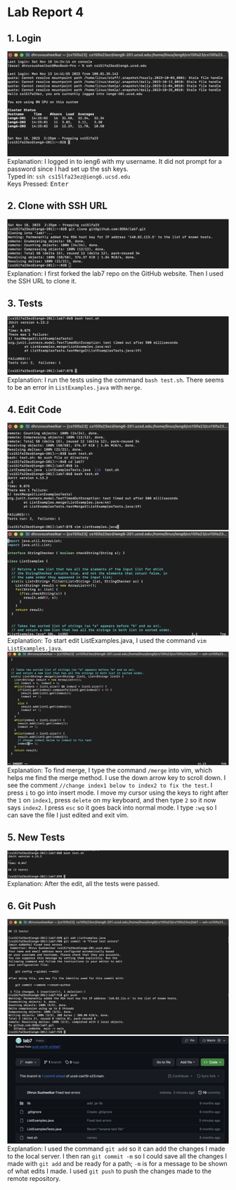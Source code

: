 # Lab Report 4  
## 1. Login  
![Image](Login.png)  
Explanation: I logged in to ieng6 with my username. It did not prompt for a password since I had set up the ssh keys.  
Typed in: `ssh cs15lfa23ez@ieng6.ucsd.edu`  
Keys Pressed: <kbd>Enter</kbd>  

## 2. Clone with SSH URL  
![Image](Clone.png)  
Explanation: I first forked the lab7 repo on the GitHub website. Then I used the SSH URL to clone it.    

## 3. Tests  
![Image](Tests.png)  
Explanation: I run the tests using the command `bash test.sh`. There seems to be an error in `ListExamples.java` with `merge`.    

## 4. Edit Code  
![Image](vim_open.png)  
![Image](vim_opened.png)  
Explanation: To start edit ListExamples.java, I used the command `vim ListExamples.java`.        
  ![Image](fix_error.png)  
Explanation: To find merge, I type the command `/merge` into vim, which helps me find the merge method. I use the down arrow key to scroll down. I see the comment `//change index1 below to index2 to fix the test`. I press `i` to go into insert mode. I move my cursor using the keys to right after the `1` on `index1`, press `delete` on my keyboard, and then type `2` so it now says `index2`. I press `esc` so it goes back into normal mode. I type `:wq` so I can save the file I just edited and exit vim.    

## 5. New Tests  
![Image](fixed_tests.png)  
Explanation: After the edit, all the tests were passed.    

## 6. Git Push  
![Image](gitpush.png)  
![Image](github_web.png)  
Explanation:  I used the command `git add` so it can add the changes I made to the local server. I then ran `git commit -m` so I could save all the changes I made with `git add` and be ready for a path; `-m` is for a message to be shown of what edits I made. I used `git push` to push the changes made to the remote repository.   
